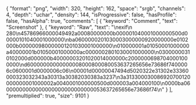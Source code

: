 {
  "format": "png",
  "width": 320,
  "height": 162,
  "space": "srgb",
  "channels": 4,
  "depth": "uchar",
  "density": 144,
  "isProgressive": false,
  "hasProfile": false,
  "hasAlpha": true,
  "comments": [
    {
      "keyword": "Comment",
      "text": "Screenshot"
    },
    {
      "keyword": "Raw",
      "text": "\nexif\n     280\n45786966000049492a00080000000b000001040001000000500d00000101040001000000\nba0600000201030003000000920000000e0102000b000000980000001201030001000000\n010000001a01050001000000a40000001b01050001000000ac0000002801030001000000\n03000000310102000d000000b40000003201020014000000c20000006987040001000000\nd60000000000000008000800080053637265656e73686f7400006c0600001d0000006c06\n00001d00000047494d5020322e31302e33360000323032343a30313a30382030383a3237\n3a313300030086920700120000000001000002a0040001000000500d000003a004000100\n0000ba06000000000000000000000000000053637265656e73686f74\n"
    }
  ],
  "premultiplied": true,
  "size": 9101
}
